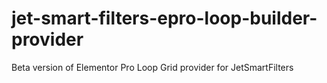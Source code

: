 # jet-smart-filters-epro-loop-builder-provider
Beta version of Elementor Pro Loop Grid provider for JetSmartFilters
